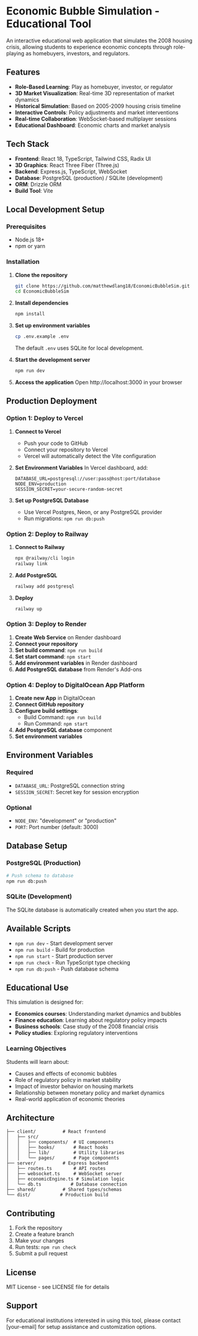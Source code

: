 # Economic Bubble Simulation - Educational Tool

An interactive educational web application that simulates the 2008 housing crisis, allowing students to experience economic concepts through role-playing as homebuyers, investors, and regulators.

## Features

- **Role-Based Learning**: Play as homebuyer, investor, or regulator
- **3D Market Visualization**: Real-time 3D representation of market dynamics
- **Historical Simulation**: Based on 2005-2009 housing crisis timeline
- **Interactive Controls**: Policy adjustments and market interventions
- **Real-time Collaboration**: WebSocket-based multiplayer sessions
- **Educational Dashboard**: Economic charts and market analysis

## Tech Stack

- **Frontend**: React 18, TypeScript, Tailwind CSS, Radix UI
- **3D Graphics**: React Three Fiber (Three.js)
- **Backend**: Express.js, TypeScript, WebSocket
- **Database**: PostgreSQL (production) / SQLite (development)
- **ORM**: Drizzle ORM
- **Build Tool**: Vite

## Local Development Setup

### Prerequisites

- Node.js 18+ 
- npm or yarn

### Installation

1. **Clone the repository**
   ```bash
   git clone https://github.com/matthewdlang18/EconomicBubbleSim.git
   cd EconomicBubbleSim
   ```

2. **Install dependencies**
   ```bash
   npm install
   ```

3. **Set up environment variables**
   ```bash
   cp .env.example .env
   ```
   The default `.env` uses SQLite for local development.

4. **Start the development server**
   ```bash
   npm run dev
   ```

5. **Access the application**
   Open http://localhost:3000 in your browser

## Production Deployment

### Option 1: Deploy to Vercel

1. **Connect to Vercel**
   - Push your code to GitHub
   - Connect your repository to Vercel
   - Vercel will automatically detect the Vite configuration

2. **Set Environment Variables**
   In Vercel dashboard, add:
   ```
   DATABASE_URL=postgresql://user:pass@host:port/database
   NODE_ENV=production
   SESSION_SECRET=your-secure-random-secret
   ```

3. **Set up PostgreSQL Database**
   - Use Vercel Postgres, Neon, or any PostgreSQL provider
   - Run migrations: `npm run db:push`

### Option 2: Deploy to Railway

1. **Connect to Railway**
   ```bash
   npx @railway/cli login
   railway link
   ```

2. **Add PostgreSQL**
   ```bash
   railway add postgresql
   ```

3. **Deploy**
   ```bash
   railway up
   ```

### Option 3: Deploy to Render

1. **Create Web Service** on Render dashboard
2. **Connect your repository**
3. **Set build command**: `npm run build`
4. **Set start command**: `npm start`
5. **Add environment variables** in Render dashboard
6. **Add PostgreSQL database** from Render's Add-ons

### Option 4: Deploy to DigitalOcean App Platform

1. **Create new App** in DigitalOcean
2. **Connect GitHub repository**
3. **Configure build settings**:
   - Build Command: `npm run build`
   - Run Command: `npm start`
4. **Add PostgreSQL database** component
5. **Set environment variables**

## Environment Variables

### Required
- `DATABASE_URL`: PostgreSQL connection string
- `SESSION_SECRET`: Secret key for session encryption

### Optional
- `NODE_ENV`: "development" or "production"
- `PORT`: Port number (default: 3000)

## Database Setup

### PostgreSQL (Production)
```bash
# Push schema to database
npm run db:push
```

### SQLite (Development)
The SQLite database is automatically created when you start the app.

## Available Scripts

- `npm run dev` - Start development server
- `npm run build` - Build for production
- `npm run start` - Start production server
- `npm run check` - Run TypeScript type checking
- `npm run db:push` - Push database schema

## Educational Use

This simulation is designed for:
- **Economics courses**: Understanding market dynamics and bubbles
- **Finance education**: Learning about regulatory policy impacts
- **Business schools**: Case study of the 2008 financial crisis
- **Policy studies**: Exploring regulatory interventions

### Learning Objectives

Students will learn about:
- Causes and effects of economic bubbles
- Role of regulatory policy in market stability
- Impact of investor behavior on housing markets
- Relationship between monetary policy and market dynamics
- Real-world application of economic theories

## Architecture

```
├── client/          # React frontend
│   ├── src/
│   │   ├── components/  # UI components
│   │   ├── hooks/       # React hooks
│   │   ├── lib/         # Utility libraries
│   │   └── pages/       # Page components
├── server/          # Express backend
│   ├── routes.ts        # API routes
│   ├── websocket.ts     # WebSocket server
│   ├── economicEngine.ts # Simulation logic
│   └── db.ts           # Database connection
├── shared/          # Shared types/schemas
└── dist/           # Production build
```

## Contributing

1. Fork the repository
2. Create a feature branch
3. Make your changes
4. Run tests: `npm run check`
5. Submit a pull request

## License

MIT License - see LICENSE file for details

## Support

For educational institutions interested in using this tool, please contact [your-email] for setup assistance and customization options.
